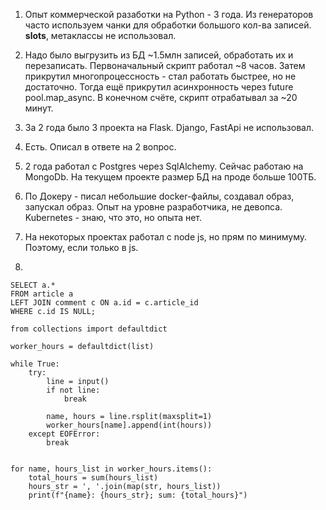 1. Опыт коммерческой разаботки на Python - 3 года. Из генераторов часто используем чанки для обработки большого кол-ва записей. __slots__, метаклассы не использовал.

2. Надо было выгрузить из БД ~1.5млн записей, обработать их и перезаписать. Первоначальный скрипт работал ~8 часов. Затем прикрутил многопроцессность - стал работать быстрее, но не достаточно. Тогда ещё прикрутил асинхронность через future pool.map_async. В конечном счёте, скрипт отрабатывал за ~20 минут.

3. За 2 года было 3 проекта на Flask. Django, FastApi не использовал.

4. Есть. Описал в ответе на 2 вопрос.

5. 2 года работал с Postgres через SqlAlchemy. Сейчас работаю на MongoDb. На текущем проекте размер БД на проде больше 100ТБ.

6. По Докеру - писал небольшие docker-файлы, создавал образ, запускал образ. Опыт на уровне разработчика, не девопса. Kubernetes - знаю, что это, но опыта нет.

7. На некоторых проектах работал с node js, но прям по минимуму. Поэтому, если только в js.

8. 
```
SELECT a.*
FROM article a
LEFT JOIN comment c ON a.id = c.article_id
WHERE c.id IS NULL;
```

```
from collections import defaultdict

worker_hours = defaultdict(list)

while True:
    try:
        line = input()
        if not line:
            break

        name, hours = line.rsplit(maxsplit=1)
        worker_hours[name].append(int(hours))
    except EOFError:
        break


for name, hours_list in worker_hours.items():
    total_hours = sum(hours_list)
    hours_str = ', '.join(map(str, hours_list))
    print(f"{name}: {hours_str}; sum: {total_hours}")
```
